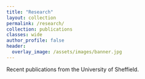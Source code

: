 ```yaml
---
title: "Research"
layout: collection
permalink: /research/
collection: publications
classes: wide
author_profile: false
header:
  overlay_image: /assets/images/banner.jpg
---
```


Recent publications from the University of Sheffield.
